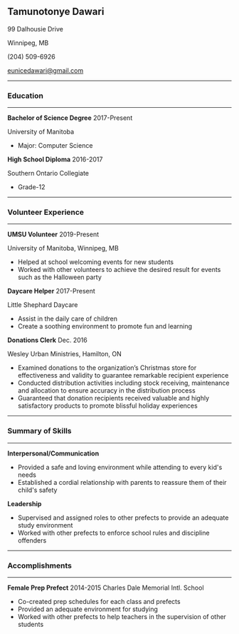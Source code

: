 ## **Tamunotonye Dawari**

99 Dalhousie Drive

Winnipeg, MB

(204) 509-6926

eunicedawari@gmail.com

---------------
### **Education**
---------------
**Bachelor of Science Degree**  2017-Present

University of Manitoba

- Major: Computer Science

**High School Diploma** 2016-2017

Southern Ontario Collegiate

- Grade-12
  
---------------
### **Volunteer Experience**
---------------
**UMSU Volunteer**  2019-Present

University of Manitoba, Winnipeg, MB

- Helped at school welcoming events for new students
- Worked with other volunteers to achieve the desired result for events such as the Halloween party 

**Daycare Helper**  2017-Present

Little Shephard Daycare

- Assist in the daily care of children
- Create a soothing environment to promote fun and learning

**Donations Clerk** Dec. 2016

Wesley Urban Ministries, Hamilton, ON

- Examined donations to the organization’s Christmas store for effectiveness and validity to guarantee remarkable recipient experience
- Conducted distribution activities including stock receiving, maintenance and allocation to ensure accuracy in the distribution process 
- Guaranteed that donation recipients received valuable and highly satisfactory products to promote blissful holiday experiences

---------------
### **Summary of Skills** 
---------------
**Interpersonal/Communication**
- Provided a safe and loving environment while attending to every kid's needs
- Established a cordial relationship with parents to reassure them of their child's safety

**Leadership**
- Supervised and assigned roles to other prefects to provide an adequate study environment
- Worked with other prefects to enforce school rules and discipline offenders

---------------
### **Accomplishments**
---------------
**Female Prep Prefect** 2014-2015 
Charles Dale Memorial Intl. School

- Co-created prep schedules for each class and prefects
- Provided an adequate environment for studying
- Worked with other prefects to help teachers in the supervision of other students
